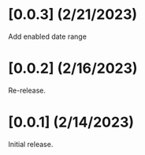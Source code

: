 # [0.0.3] (2/21/2023)
Add enabled date range

# [0.0.2] (2/16/2023)

Re-release.

# [0.0.1] (2/14/2023)

Initial release.
